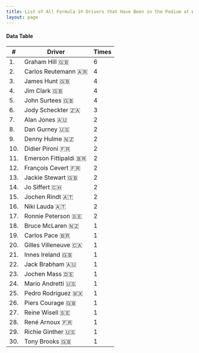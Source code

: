 ```yaml
---
title: List of All Formula 1® Drivers that Have Been in the Podium at Watkins Glen
layout: page
---
```


<canvas id="chart" width="400" height="180"></canvas>
<script>
var data = {
    "datasets": [
        {
            "backgroundColor": "#f3a935",
            "borderColor": "#f68639",
            "borderWidth": 1,
            "data": [
                6.0,
                4.0,
                4.0,
                4.0,
                4.0,
                3.0,
                2.0,
                2.0,
                2.0,
                2.0,
                2.0,
                2.0,
                2.0,
                2.0,
                2.0,
                2.0,
                2.0,
                1.0,
                1.0,
                1.0,
                1.0,
                1.0,
                1.0,
                1.0,
                1.0,
                1.0,
                1.0,
                1.0,
                1.0,
                1.0
            ],
            "label": "Times"
        }
    ],
    "labels": [
        "Graham Hill 🇬🇧",
        "Carlos Reutemann 🇦🇷",
        "James Hunt 🇬🇧",
        "Jim Clark 🇬🇧",
        "John Surtees 🇬🇧",
        "Jody Scheckter 🇿🇦",
        "Alan Jones 🇦🇺",
        "Dan Gurney 🇺🇸",
        "Denny Hulme 🇳🇿",
        "Didier Pironi 🇫🇷",
        "Emerson Fittipaldi 🇧🇷",
        "François Cevert 🇫🇷",
        "Jackie Stewart 🇬🇧",
        "Jo Siffert 🇨🇭",
        "Jochen Rindt 🇦🇹",
        "Niki Lauda 🇦🇹",
        "Ronnie Peterson 🇸🇪",
        "Bruce McLaren 🇳🇿",
        "Carlos Pace 🇧🇷",
        "Gilles Villeneuve 🇨🇦",
        "Innes Ireland 🇬🇧",
        "Jack Brabham 🇦🇺",
        "Jochen Mass 🇩🇪",
        "Mario Andretti 🇺🇸",
        "Pedro Rodríguez 🇲🇽",
        "Piers Courage 🇬🇧",
        "Reine Wisell 🇸🇪",
        "René Arnoux 🇫🇷",
        "Richie Ginther 🇺🇸",
        "Tony Brooks 🇬🇧"
    ]
};
var options = {
  legend: {
    display: false
  },
  scales: {
    xAxes: [{
      ticks: {
        beginAtZero: true,
        maxRotation: 180
      }
    }],
    yAxes: [{
      ticks: {
        beginAtZero: true
      }
    }]
  }
};
new Chart("chart", {
    data: data,
    type: 'bar',
    options: options
});
</script>



#### Data Table

| # | Driver | Times |
|--|--|--|
| 1. | Graham Hill 🇬🇧 | 6 |
| 2. | Carlos Reutemann 🇦🇷 | 4 |
| 3. | James Hunt 🇬🇧 | 4 |
| 4. | Jim Clark 🇬🇧 | 4 |
| 5. | John Surtees 🇬🇧 | 4 |
| 6. | Jody Scheckter 🇿🇦 | 3 |
| 7. | Alan Jones 🇦🇺 | 2 |
| 8. | Dan Gurney 🇺🇸 | 2 |
| 9. | Denny Hulme 🇳🇿 | 2 |
| 10. | Didier Pironi 🇫🇷 | 2 |
| 11. | Emerson Fittipaldi 🇧🇷 | 2 |
| 12. | François Cevert 🇫🇷 | 2 |
| 13. | Jackie Stewart 🇬🇧 | 2 |
| 14. | Jo Siffert 🇨🇭 | 2 |
| 15. | Jochen Rindt 🇦🇹 | 2 |
| 16. | Niki Lauda 🇦🇹 | 2 |
| 17. | Ronnie Peterson 🇸🇪 | 2 |
| 18. | Bruce McLaren 🇳🇿 | 1 |
| 19. | Carlos Pace 🇧🇷 | 1 |
| 20. | Gilles Villeneuve 🇨🇦 | 1 |
| 21. | Innes Ireland 🇬🇧 | 1 |
| 22. | Jack Brabham 🇦🇺 | 1 |
| 23. | Jochen Mass 🇩🇪 | 1 |
| 24. | Mario Andretti 🇺🇸 | 1 |
| 25. | Pedro Rodríguez 🇲🇽 | 1 |
| 26. | Piers Courage 🇬🇧 | 1 |
| 27. | Reine Wisell 🇸🇪 | 1 |
| 28. | René Arnoux 🇫🇷 | 1 |
| 29. | Richie Ginther 🇺🇸 | 1 |
| 30. | Tony Brooks 🇬🇧 | 1 |
